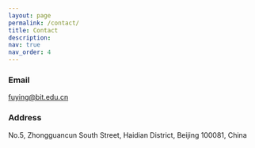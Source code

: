 ```yaml
---
layout: page
permalink: /contact/
title: Contact
description:
nav: true
nav_order: 4
---
```


### Email

fuying@bit.edu.cn


### Address

No.5, Zhongguancun South Street, Haidian District, Beijing 100081, China
